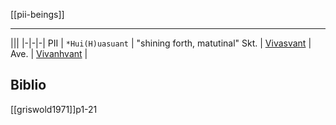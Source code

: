 [[pii-beings]]

----

|||
|-|-|-|
PII | `*Hui(H)uasuant` | "shining forth, matutinal"
Skt. | [Vivasvant](indic-vivasvant.md) |
Ave. | [Vivanhvant](iranian-vivanhvant.md) | 


## Biblio
[[griswold1971]]p1-21